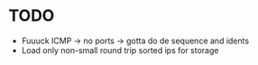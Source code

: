 # TODO
* Fuuuck ICMP -> no ports -> gotta do de sequence and idents
* Load only non-small round trip sorted ips for storage
